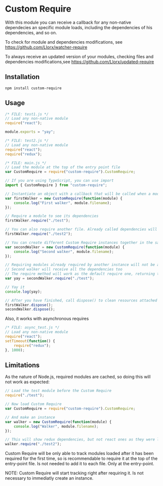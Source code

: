 # Custom Require

With this module you can receive a callback for any non-native dependecies an specific module loads, including the dependencies of his dependencies, and so on.

To check for module and dependencies modifications, see https://github.com/Llorx/watcher-require

To always receive an updated version of your modules, checking files and dependencies modifications,see https://github.com/Llorx/updated-require

## Installation

`npm install custom-require`

## Usage

```js
/* FILE: test1.js */
// Load any non-native module
require("react");

module.exports = "yay";
```

```js
/* FILE: test2.js */
// Load any non-native module
require("react");
require("redux");
```

```js
/* FILE: main.js */
// Load the module at the top of the entry point file
var CustomRequire = require("custom-require").CustomRequire;

// If you are using TypeScript, you can use import
import { CustomRequire } from "custom-require";

// Instantiate an object with a callback that will be called when a module is loaded
var firstWalker = new CustomRequire(function(module) {
    console.log("First walker", module.filename);
});

// Require a module to see its dependencies
firstWalker.require("./test");

// You can also require another file. Already called dependencies will not be called again
firstWalker.require("./test2");

// You can create different Custom Require instances together in the same script
var secondWalker = new CustomRequire(function(module) {
    console.log("Second walker", module.filename);
});

// Requiring modules already required by another instance will not be a problem
// Second walker will receive all the dependencies too
// The require method will work as the default require one, returning the exports contents
var yay = secondWalker.require("./test");

// Yay it
console.log(yay);

// After you have finished, call dispose() to clean resources attached to modules
firstWalker.dispose();
secondWalker.dispose();
```

Also, it works with asynchronous requires
```js
/* FILE: async_test.js */
// Load any non-native module
require("react");
setTimeout(function() {
    require("redux");
}, 1000);
```

## Limitations

As the nature of Node.js, required modules are cached, so doing this will not work as expected:
```js
// Load the test module before the Custom Require
require("./test");

// Now load Custom Require
var CustomRequire = require("custom-require").CustomRequire;

// And make an instance
var walker = new CustomRequire(function(module) {
    console.log("Walker", module.filename);
});

// This will show redux dependencies, but not react ones as they were loaded before Custom Require
walker.require("./test2");
```
Custom Require will be only able to track modules loaded after it has been required for the first time, so is recommendable to require it at the top of the entry-point file. Is not needed to add it to each file. Only at the entry-point.

NOTE: Custom Require will start tracking right after requiring it. Is not necessary to immediatly create an instance.
